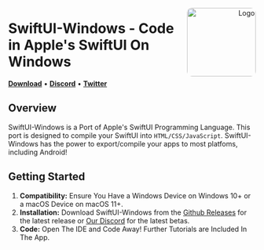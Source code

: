 <p align="right">
  <img align="right" height="140" src="https://github.com/Broco8Dev/SwiftUI-Windows/blob/main/SwiftUIForWindowsLogo.png?raw=true" alt="Logo" style="float: right; border-radius: 10px;"/>
</p>

<h1 align="left">SwiftUI-Windows - Code in Apple's SwiftUI On Windows</h1>

<p align="left">
  <strong><a href="https://github.com/Broco8Dev/SwiftUI-Windows/releases/latest">Download</a></strong>
  •
  <strong><a href="https://discord.gg/nocturna">Discord</a></strong>
  •
  <strong><a href="https://twitter.com/Broco8Real">Twitter</a></strong>
</p>

## Overview

SwiftUI-Windows is a Port of Apple's SwiftUI Programming Language. This port is designed to compile your SwiftUI into `HTML/CSS/JavaScript`. SwiftUI-Windows has the power to export/compile your apps to most platfoms, including Android! 

## Getting Started

1. **Compatibility:** Ensure You Have a Windows Device on Windows 10+ or a macOS Device on macOS 11+.
2. **Installation:** Download SwiftUI-Windows from the [Github Releases](https://github.com/Broco8Real/SwiftUI-Windows/releases/latest) for the latest release or [Our Discord](https://discord.gg/nocturna) for the latest betas.
3. **Code:** Open The IDE and Code Away! Further Tutorials are Included In The App.
